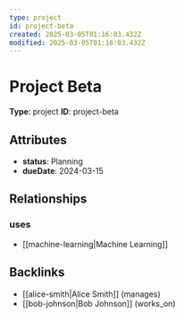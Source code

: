 ```yaml
---
type: project
id: project-beta
created: 2025-03-05T01:16:03.432Z
modified: 2025-03-05T01:16:03.432Z
---
```


# Project Beta

**Type**: project
**ID**: project-beta

## Attributes

- **status**: Planning
- **dueDate**: 2024-03-15

## Relationships

### uses

- [[machine-learning|Machine Learning]]

## Backlinks

- [[alice-smith|Alice Smith]] (manages)
- [[bob-johnson|Bob Johnson]] (works_on)

